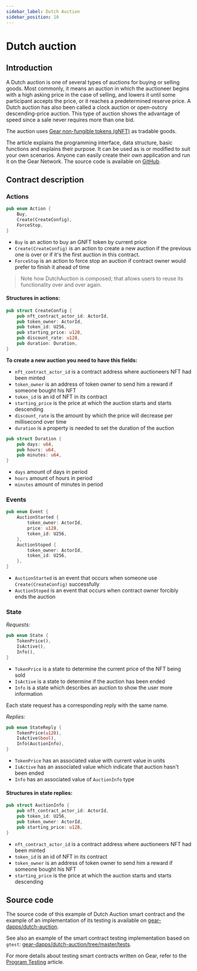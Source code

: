 ```yaml
---
sidebar_label: Dutch Auction
sidebar_position: 10
---
```


# Dutch auction

## Introduction
A Dutch auction is one of several types of auctions for buying or selling goods. Most commonly, it means an auction in which the auctioneer begins with a high asking price in the case of selling, and lowers it until some participant accepts the price, or it reaches a predetermined reserve price. A Dutch auction has also been called a clock auction or open-outcry descending-price auction. This type of auction shows the advantage of speed since a sale never requires more than one bid.

The auction uses [Gear non-fungible tokens (gNFT)](/examples/gnft-721) as tradable goods.

The article explains the programming interface, data structure, basic functions and explains their purpose. It can be used as is or modified to suit your own scenarios. Anyone can easily create their own application and run it on the Gear Network. The source code is available on [GitHub](https://github.com/gear-dapps/dutch-auction). 

## Contract description

### Actions

```rust
pub enum Action {
    Buy,
    Create(CreateConfig),
    ForceStop,
}
```

- `Buy` is an action to buy an GNFT token by current price
- `Create(CreateConfig)` is an action to create a new auction if the previous one is over or if it's the first auction in this contract.<br/>
- `ForceStop` is an action to force stop an auction if contract owner would prefer to finish it ahead of time

>Note how DutchAuction is composed; that allows users to reuse its functionality over and over again.

#### Structures in actions:

```rust
pub struct CreateConfig {
    pub nft_contract_actor_id: ActorId,
    pub token_owner: ActorId,
    pub token_id: U256,
    pub starting_price: u128,
    pub discount_rate: u128,
    pub duration: Duration,
}
```
**To create a new auction you need to have this fields:**
- `nft_contract_actor_id` is a contract address where auctioneers NFT had been minted
- `token_owner` is an address of token owner to send him a reward if someone bought his NFT
- `token_id` is an id of NFT in its contract
- `starting_price` is the price at which the auction starts and starts descending
- `discount_rate` is the amount by which the price will decrease per millisecond over time
- `duration` is a property is needed to set the duration of the auction

```rust
pub struct Duration {
    pub days: u64,
    pub hours: u64,
    pub minutes: u64,
}
```

- `days` amount of days in period
- `hours` amount of hours in period
- `minutes` amount of minutes in period

### Events

```rust
pub enum Event {
    AuctionStarted {
        token_owner: ActorId,
        price: u128,
        token_id: U256,
    },
    AuctionStoped {
        token_owner: ActorId,
        token_id: U256,
    },
}
```
- `AuctionStarted` is an event that occurs when someone use `Create(CreateConfig)` successfully
- `AuctionStoped` is an event that occurs when contract owner forcibly ends the auction

### State

*Requests:*

```rust
pub enum State {
    TokenPrice(),
    IsActive(),
    Info(),
}
```

- `TokenPrice` is a state to determine the current price of the NFT being sold
- `IsActive` is a state to determine if the auction has been ended
- `Info` is a state which describes an auction to show the user more information

Each state request has a corresponding reply with the same name.

*Replies:*

```rust
pub enum StateReply {
    TokenPrice(u128),
    IsActive(bool),
    Info(AuctionInfo),
}
```

- `TokenPrice` has an associated value with current value in units
- `IsActive` has an associated value which indicate that auction hasn't been ended
- `Info` has an associated value of `AuctionInfo` type

#### Structures in state replies:

```rust
pub struct AuctionInfo {
    pub nft_contract_actor_id: ActorId,
    pub token_id: U256,
    pub token_owner: ActorId,
    pub starting_price: u128,
}
```


- `nft_contract_actor_id` is a contract address where auctioneers NFT had been minted
- `token_id` is an id of NFT in its contract
- `token_owner` is an address of token owner to send him a reward if someone bought his NFT
- `starting_price` is the price at which the auction starts and starts descending

## Source code

The source code of this example of Dutch Auction smart contract and the example of an implementation of its testing is available on [gear-dapps/dutch-auction](https://github.com/gear-dapps/dutch-auction).

See also an example of the smart contract testing implementation based on `gtest`: [gear-dapps/dutch-auction/tree/master/tests](https://github.com/gear-dapps/dutch-auction/tree/master/tests).

For more details about testing smart contracts written on Gear, refer to the [Program Testing](/developing-contracts/testing) article.
